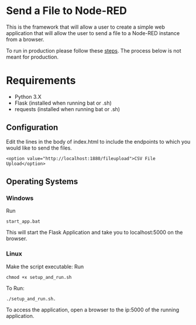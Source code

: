 # Send a File to Node-RED

This is the framework that will allow a user to create a simple web application that will allow the user to send a file to a Node-RED instance from a browser.

To run in production please follow these [steps](https://flask.palletsprojects.com/en/2.3.x/tutorial/deploy/#run-with-a-production-server).  The process below is not meant for production.

# Requirements

- Python 3.X
- Flask (installed when running bat or .sh)
- requests (installed when running bat or .sh)

## Configuration

Edit the lines in the body of index.html to include the endpoints to which you would like to send the files.

```<option value="http://localhost:1880/fileupload">CSV File Upload</option>```

## Operating Systems

### Windows

Run 

```start_app.bat```

This will start the Flask Application and take you to localhost:5000 on the browser.

### Linux

Make the script executable: Run 

```chmod +x setup_and_run.sh```

To Run:

```./setup_and_run.sh.```

To access the application, open a browser to the ip:5000 of the running application.
